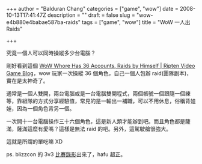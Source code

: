 +++
author = "Balduran Chang"
categories = ["game", "wow"]
date = 2008-10-13T17:41:47Z
description = ""
draft = false
slug = "wow-e4b880e4babae587ba-raids"
tags = ["game", "wow"]
title = "WoW 一人出 Raids"

+++


究竟一個人可以同時操縱多少台電腦？

剛好看到這個 [WoW Whore Has 36 Accounts, Raids by Himself | Ripten Video Game Blog](http://www.ripten.com/2008/10/10/wow-whore-has-36-accounts-raids-by-himself/)，wow 玩家一次操縱 36 個角色，自己一個人包辦 raid(團隊副本)，實在是太神奇了。

通常是一個人雙開，兩台電腦或是一台電腦雙開程式，兩個帳號一個跟隨一個練等，靠組隊的方式分享經驗值，常見的是一輸出一補職，可以不用休息，俗稱背娃娃，因為一個角色背另一個。

一次開十一台電腦操作三十六個角色，這是新人類才能辦到吧。而且角色都是薩滿，薩滿這麼有愛嗎？這樣是無法 raid 的吧。另外，這駕駛艙很強大。

這就是所謂的單吃嘛 XD

ps. blizzcon 的 3v3 [比賽錄影](http://www.blizzard.com/blizzcon/video/archive.xml)出來了，hafu 超正。

